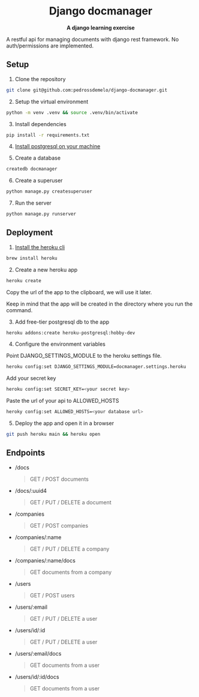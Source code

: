 <div align="center">
  <h1>Django docmanager</h1>

  <p>
    <strong>A django learning exercise</strong>
  </p>
</div>

A restful api for managing documents with django rest framework. No auth/permissions are implemented.

## Setup

1. Clone the repository
  
  ```zsh
  git clone git@github.com:pedrossdemelo/django-docmanager.git
  ```

2. Setup the virtual environment
  
  ```zsh
  python -m venv .venv && source .venv/bin/activate
  ```

3. Install dependencies
  
  ```zsh
  pip install -r requirements.txt
  ```

4. [Install postgresql on your machine](https://www.postgresql.org/download)

5. Create a database
  
  ```zsh
  createdb docmanager
  ```

6. Create a superuser
    
  ```zsh
  python manage.py createsuperuser
  ```

7. Run the server
  
  ```zsh
  python manage.py runserver
  ```

## Deployment

1. [Install the heroku cli](https://devcenter.heroku.com/articles/heroku-cli)
  
  ```zsh
  brew install heroku
  ```

2. Create a new heroku app
  
  ```zsh
  heroku create
  ```

  Copy the url of the app to the clipboard, we will use it later.

  Keep in mind that the app will be created in the directory where you run the command.

3. Add free-tier postgresql db to the app
  
  ```zsh
  heroku addons:create heroku-postgresql:hobby-dev
  ```

4. Configure the environment variables
  
  Point DJANGO_SETTINGS_MODULE to the heroku settings file.
  
  ```zsh
  heroku config:set DJANGO_SETTINGS_MODULE=docmanager.settings.heroku
  ```
  
  Add your secret key
  ```zsh
  heroku config:set SECRET_KEY=<your secret key>
  ```
  
  Paste the url of your api to ALLOWED_HOSTS
  ```zsh
  heroky config:set ALLOWED_HOSTS=<your database url>
  ```

5. Deploy the app and open it in a browser
  
  ```zsh
  git push heroku main && heroku open
  ```

## Endpoints

  - /docs
    > GET / POST documents
  - /docs/:uuid4
    > GET / PUT / DELETE a document
  - /companies
    > GET / POST companies
  - /companies/:name
    > GET / PUT / DELETE a company
  - /companies/:name/docs
    > GET documents from a company
  - /users
    > GET / POST users
  - /users/:email
    > GET / PUT / DELETE a user
  - /users/id/:id
    > GET / PUT / DELETE a user
  - /users/:email/docs
    > GET documents from a user
  - /users/id/:id/docs
    > GET documents from a user

